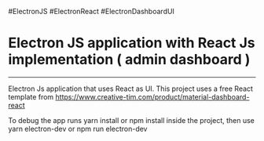 #ElectronJS #ElectronReact #ElectronDashboardUI

<h1>Electron JS application with React Js implementation ( admin dashboard )</h1>

<hr />
<p>Electron Js application that uses React as UI. This project uses a free React template from <a href="https://www.creative-tim.com/product/material-dashboard-react" target="_blank">https://www.creative-tim.com/product/material-dashboard-react </a></p>

<p>To debug the app runs yarn install or npm install inside the project, then use yarn electron-dev or npm run electron-dev</p>
